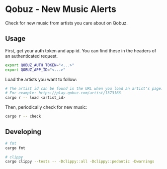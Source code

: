 # Qobuz - New Music Alerts

Check for new music from artists you care about on Qobuz.

## Usage

First, get your auth token and app id. You can find these in the headers of an authenticated request.

```bash
export QOBUZ_AUTH_TOKEN="<...>"
export QOBUZ_APP_ID="<...>"
```

Load the artists you want to follow:

```bash
# The artist id can be found in the URL when you load an artist's page.
# For example: https://play.qobuz.com/artist/1373166
cargo r -- load <artist_id>
```

Then, periodically check for new music:

```bash
cargo r -- check
```

## Developing

```bash
# fmt
cargo fmt

# clippy
cargo clippy --tests -- -Dclippy::all -Dclippy::pedantic -Dwarnings
```
